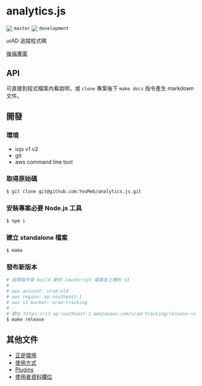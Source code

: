 analytics.js
============

<a href="https://travis-ci.org/YouMeb/analytics.js"><img style="vertical-align: middle" src="https://img.shields.io/travis/YouMeb/analytics.js/master.svg" /></a> `master` <a href="https://travis-ci.org/YouMeb/analytics.js"><img style="vertical-align: middle" src="https://img.shields.io/travis/YouMeb/analytics.js/development.svg" /></a> `development`

urAD 追蹤程式碼

[後端專案](https://bitbucket.org/uradwebtracking/)

## API

可直接到程式檔案內看說明，或 `clone` 專案後下 `make docs` 指令產生 markdown 文件。

## 開發

### 環境

* iojs v1 v2
* git
* aws command line tool

### 取得原始碼

```bash
$ git clone git@github.com:YouMeb/analytics.js.git
```

### 安裝專案必要 Node.js 工具

```bash
$ npm i
```

### 建立 standalone 檔案

```bash
$ make
```

### 發布新版本

```bash
# 這個指令會 build 新的 JavaScript 檔案並上傳到 s3
#
# aws account: urad-old
# aws region: ap-southeast-1
# aws s3 bucket: urad-tracking
#
# 網址 https://s3-ap-southeast-1.amazonaws.com/urad-tracking/release-<version_number>.js
$ make release
```

## 其他文件

* [正是環境](https://github.com/YouMeb/analytics.js/wiki/%E6%AD%A3%E5%BC%8F%E7%92%B0%E5%A2%83)
* [使用方式](https://github.com/YouMeb/analytics.js/wiki/Quick-Start)
* [Plugins](https://github.com/YouMeb/analytics.js/wiki/Plugins)
* [使用者資料欄位](https://github.com/YouMeb/analytics.js/wiki/%E4%BD%BF%E7%94%A8%E8%80%85%E8%B3%87%E6%96%99%E6%AC%84%E4%BD%8D)
